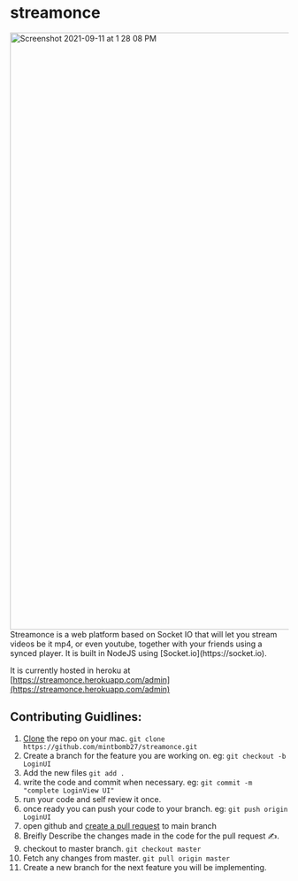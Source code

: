 # streamonce
<img width="1079" alt="Screenshot 2021-09-11 at 1 28 08 PM" src="https://user-images.githubusercontent.com/22593204/132940933-c4f75c54-8a0e-4aa9-909e-d17f93d09347.png">
Streamonce is a web platform based on Socket IO that will let you stream videos be it mp4, or even youtube, together with your friends using a synced player. It is built in NodeJS using [Socket.io](https://socket.io).

It is currently hosted in heroku at [https://streamonce.herokuapp.com/admin](https://streamonce.herokuapp.com/admin)

## Contributing Guidlines:
1. [Clone](https://docs.github.com/en/enterprise/2.13/user/articles/cloning-a-repository) the repo on your mac. `git clone https://github.com/mintbomb27/streamonce.git`
2. Create a branch for the feature you are working on. eg: `git checkout -b LoginUI`
3. Add the new files `git add .`
4. write the code and commit when necessary. eg: `git commit -m "complete LoginView UI"`
5. run your code and self review it once.
6. once ready you can push your code to your branch. eg: `git push origin LoginUI`
7. open github and [create a pull request](https://docs.github.com/en/free-pro-team@latest/github/collaborating-with-issues-and-pull-requests/creating-a-pull-request) to main branch
8. Breifly Describe the changes made in the code for the pull request ✍️.
9. checkout to master branch. `git checkout master`
10. Fetch any changes from master. `git pull origin master`
11. Create a new branch for the next feature you will be implementing.
